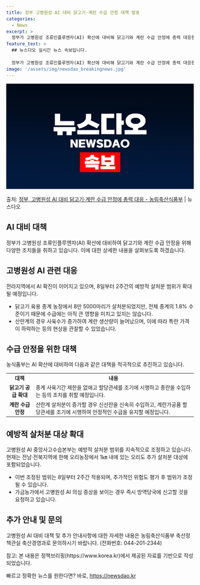 ```yaml
---
title: 정부 고병원성 AI 대비 닭고기·계란 수급 안정 대책 발표
categories:
  - News
excerpt: >
  정부가 고병원성 조류인플루엔자(AI) 확산에 대비해 닭고기와 계란 수급 안정에 총력 대응한다. 농림축산식품부…
feature_text: >
  ## 뉴스다오 실시간 뉴스 속보입니다.

  정부가 고병원성 조류인플루엔자(AI) 확산에 대비해 닭고기와 계란 수급 안정에 총력 대응한다. 농림축산식품부…
image: '/assets/img/newsdao_breakingnews.jpg'
---
```


![뉴스다오 속보](/assets/img/newsdao_breakingnews.jpg)

<p>출처: <a href="https://newsdao.kr/2762" rel="dofollow">정부, 고병원성 AI 대비 닭고기·계란 수급 안정에 총력 대응 - 농림축산식품부</a> | 뉴스다오</p>

<h2 data-ke-size="size26">AI 대비 대책</h2>
<p data-ke-size="size16">정부가 고병원성 조류인플루엔자(AI) 확산에 대비하여 닭고기와 계란 수급 안정을 위해 다양한 조치들을 취하고 있습니다. 이에 대한 상세한 내용을 살펴보도록 하겠습니다.</p>

<h2>고병원성 AI 관련 대응</h2>
<p data-ke-size="size16">전라지역에서 AI 확진이 이어지고 있으며, 8일부터 2주간의 예방적 살처분 범위가 확대될 예정입니다.</p>
<ul>
  <li>닭고기 육용 종계 농장에서 8만 5000마리가 살처분되었지만, 전체 종계의 1.8% 수준이기 때문에 수급에는 아직 큰 영향을 미치고 있지는 않습니다.</li>
  <li>산란계의 경우 사육수가 증가하여 계란 생산량이 늘어났으며, 이에 따라 특란 가격이 하락하는 등의 현상을 관찰할 수 있었습니다.</li>
</ul>

<h2>수급 안정을 위한 대책</h2>
<p data-ke-size="size16">농식품부는 AI 확산에 대비하여 다음과 같은 대책을 적극적으로 추진하고 있습니다.</p>
<table>
  <tr>
    <td style="text-align: center; height: 17px;"><b>대책</b></td>
    <td style="text-align: center; height: 17px;"><b>내용</b></td>
  </tr>
  <tr>
    <td style="text-align: center; height: 17px;"><b>닭고기 공급 확대</b></td>
    <td>종계 사육기간 제한을 없애고 할당관세를 조기에 시행하고 종란을 수입하는 등의 조치를 취할 예정입니다.</td>
  </tr>
  <tr>
    <td style="text-align: center; height: 17px;"><b>계란 수급 안정</b></td>
    <td>산란계 살처분이 증가할 경우 신선란을 신속히 수입하고, 계란가공품 할당관세를 조기에 시행하여 안정적인 수급을 유지할 예정입니다.</td>
  </tr>
</table>

<h2>예방적 살처분 대상 확대</h2>
<p data-ke-size="size16">고병원성 AI 중앙사고수습본부는 예방적 살처분 범위를 지속적으로 조정하고 있습니다. 현재는 전남·전북지역에 한해 오리농장에서 1㎞ 내에 있는 오리도 추가 살처분 대상에 포함되었습니다.</p>
<ul>
  <li>이번 조정된 범위는 8일부터 2주간 적용되며, 추가적인 위험도 평가 후 범위가 조정될 수 있습니다.</li>
  <li>가금농가에서 고병원성 AI 의심 증상을 보이는 경우 즉시 방역당국에 신고할 것을 요청하고 있습니다.</li>
</ul>

<h2>추가 안내 및 문의</h2>
<p data-ke-size="size16">고병원성 AI 대비 대책 및 추가 안내사항에 대한 자세한 내용은 농림축산식품부 축산정책관실 축산경영과로 문의하시기 바랍니다. (전화번호: 044-201-2344)</p>
<p data-ke-size="size16">참고: 본 내용은 정책브리핑(https://www.korea.kr)에서 제공된 자료를 기반으로 작성되었습니다.</p> 

빠르고 정확한 뉴스를 원한다면? 바로, <a href="https://newsdao.kr" rel="dofollow">https://newsdao.kr</a>


    
